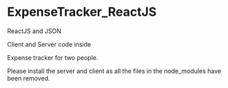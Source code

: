 # ExpenseTracker_ReactJS

ReactJS and JSON

Client and Server code inside

Expense tracker for two people.

Please install the server and client as all the files in the node_modules have been removed.
